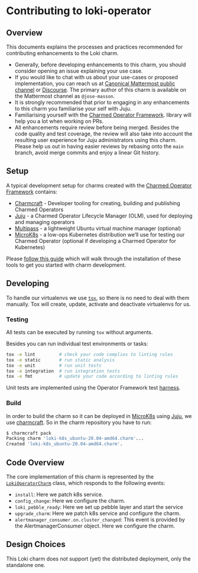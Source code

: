 # Contributing to loki-operator

## Overview

This documents explains the processes and practices recommended for
contributing enhancements to the Loki charm.

- Generally, before developing enhancements to this charm, you should consider
  opening an issue explaining your use case.
- If you would like to chat with us about your use-cases or proposed
  implementation, you can reach us at
  [Canonical Mattermost public channel](https://chat.charmhub.io/charmhub/channels/charm-dev)
  or [Discourse](https://discourse.charmhub.io/).
  The primary author of this charm is available on the Mattermost channel as
  `@jose-masson`.
- It is strongly recommended that prior to engaging in any enhancements
  to this charm you familiarise your self with Juju.
- Familiarising yourself with the
  [Charmed Operator Framework](https://juju.is/docs/sdk).
  library will help you a lot when working on PRs.
- All enhancements require review before being merged. Besides the
  code quality and test coverage, the review will also take into
  account the resulting user experience for Juju administrators using
  this charm. Please help us out in having easier reviews by rebasing
  onto the `main` branch, avoid merge commits and enjoy a linear Git
  history.


## Setup

A typical development setup for charms created with the [Charmed Operator Framework](https://juju.is/docs/sdk) contains:


- [Charmcraft](https://github.com/canonical/charmcraft) - Developer tooling for creating, building and publishing Charmed Operators
- [Juju](https://juju.is/) - a Charmed Operator Lifecycle Manager (OLM), used for deploying and managing operators
- [Multipass](https://multipass.run/) - a lightweight Ubuntu virtual machine manager (optional)
- [MicroK8s](https://microk8s.io/) - a low-ops Kubernetes distribution we’ll use for testing our Charmed Operator (optional if developing a Charmed Operator for Kubernetes)

Please [follow this guide](https://juju.is/docs/sdk/dev-setup) which will walk through the installation of these tools to get you started with charm development.


## Developing

To handle our virtualenvs we use [`tox`](https://tox.wiki/en/latest/#), so there is no need to deal with them manually.
Tox will create, update, activate and deactivate virtualenvs for us.

### Testing

All tests can be executed by running `tox` without arguments.

Besides you can run individual test environments or tasks:

```bash
tox -e lint         # check your code complies to linting rules
tox -e static       # run static analysis
tox -e unit         # run unit tests
tox -e integration  # run integration tests
tox -e fmt          # update your code according to linting rules
```

Unit tests are implemented using the Operator Framework test [harness](https://ops.readthedocs.io/en/latest/#module-ops.testing).

### Build

In order to build the charm so it can be deployed in [MicroK8s](https://microk8s.io/) using [Juju](https://juju.is/), we use [charmcraft](https://juju.is/docs/sdk/setting-up-charmcraft).
So in the charm repository you have to run:

```bash
$ charmcraft pack
Packing charm 'loki-k8s_ubuntu-20.04-amd64.charm'...
Created 'loki-k8s_ubuntu-20.04-amd64.charm'.
```

## Code Overview

The core implementation of this charm is represented by the [`LokiOperatorCharm`](src/charm.py) class, which
responds to the following events:

- `install`: Here we patch k8s service.
- `config_change`: Here we configure the charm.
- `loki_pebble_ready`: Here we set up pebble layer and start the service
- `upgrade_charm`: Here we patch k8s service and configure the charm.
- `alertmanager_consumer.on.cluster_changed`: This event is provided by the AlertmanagerConsumer object. Here we configure the charm.


## Design Choices

This Loki charm does not support (yet) the distributed deployment, only the standalone one.
